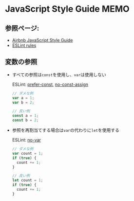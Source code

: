 # JavaScript Style Guide MEMO

## 参照ページ:
- [Airbnb JavaScript Style Guide](https://github.com/airbnb/javascript)
- [ESLint rules](https://eslint.org/docs/rules/)

## 変数の参照
- すべての参照は`const`を使用し、`var`は使用しない

  ESLint: [prefer-const](https://eslint.org/docs/rules/prefer-const.html), [no-const-assign](https://eslint.org/docs/rules/no-const-assign.html)

  ```js
  // ダメな例
  var a = 1;
  var b = 2;
  
  // 良い例
  const a = 1;
  const b = 2;
  ```

- 参照を再割当てする場合は`var`の代わりに`let`を使用する

  ESLint: [no-var](https://eslint.org/docs/rules/no-var.html)

  ```js
  // ダメな例
  var count = 1;
  if (true) {
    count += 1;
  }
  
  // 良い例
  let count = 1;
  if (true) {
    count += 1;
  }
  ```
